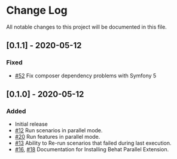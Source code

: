 # Change Log
All notable changes to this project will be documented in this file.

## [0.1.1] - 2020-05-12
### Fixed
  * [#52](https://github.com/Daniel-Marynicz/BehatParallelExtension/pull/52)  Fix composer dependency problems with Symfony 5

## [0.1.0] - 2020-05-12
### Added

  * Initial release
  * [#12](https://github.com/Daniel-Marynicz/BehatParallelExtension/issues/12) Run scenarios in parallel mode. 
  * [#20](https://github.com/Daniel-Marynicz/BehatParallelExtension/issues/20) Run features in parallel mode.
  * [#13](https://github.com/Daniel-Marynicz/BehatParallelExtension/issues/13) Ability to Re-run scenarios that failed during last execution.
  * [#16](https://github.com/Daniel-Marynicz/BehatParallelExtension/issues/16), [#18](https://github.com/Daniel-Marynicz/BehatParallelExtension/issues/18)  Documentation for Installing Behat Parallel Extension.
